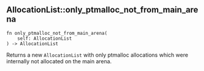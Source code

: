 ## AllocationList::only_ptmalloc_not_from_main_arena

```rhai
fn only_ptmalloc_not_from_main_arena(
    self: AllocationList
) -> AllocationList
```

Returns a new `AllocationList` with only ptmalloc allocations which were internally not allocated on the main arena.
